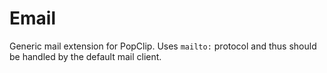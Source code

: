 Email
=====

Generic mail extension for PopClip. Uses `mailto:` protocol and thus should be handled by the default mail client.